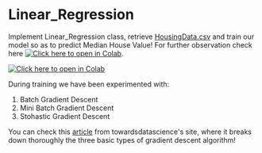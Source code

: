# Linear_Regression
Implement Linear_Regression class, retrieve [HousingData.csv](https://drive.google.com/file/d/1VUn2WKkKeRXwH02K9bqH98KjPxrUmgXh/view) and train our model so as to predict Median House Value! For further observation check here [![Click here to open in Colab](https://colab.research.google.com/assets/colab-badge.svg)](https://colab.research.google.com/github/spympr/Linear_Regression/blob/main/AI(II)_Project1_A.ipynb).

[![Click here to open in Colab](https://colab.research.google.com/assets/colab-badge.svg)](https://colab.research.google.com/github/spympr/COVID19-document-retrieval-with-BERT/blob/main/covid_document_retrieval.ipynb)

During training we have been experimented with:
1. Batch Gradient Descent
2. Mini Batch Gradient Descent
3. Stohastic Gradient Descent

You can check this [article](https://towardsdatascience.com/stochastic-batch-and-mini-batch-gradient-descent-demystified-8b28978f7f5) from towardsdatascience's site, where it breaks down thoroughly the three basic types of gradient descent algorithm!
